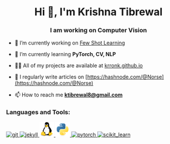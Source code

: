 <h1 align="center">Hi 👋, I'm Krishna Tibrewal</h1>
<h3 align="center">I am working on Computer Vision</h3>

- 🔭 I’m currently working on [Few Shot Learning](https://share.streamlit.io/krronk/emonet2/main/app.py)

- 🌱 I’m currently learning **PyTorch, CV, NLP**

- 👨‍💻 All of my projects are available at [krronk.github.io](krronk.github.io)

- 📝 I regularly write articles on [https://hashnode.com/@Norse](https://hashnode.com/@Norse)

- 📫 How to reach me **ktibrewal8@gmail.com**


<h3 align="left">Languages and Tools:</h3>
<p align="left"> <a href="https://git-scm.com/" target="_blank"> <img src="https://www.vectorlogo.zone/logos/git-scm/git-scm-icon.svg" alt="git" width="40" height="40"/> </a> <a href="https://jekyllrb.com/" target="_blank"> <img src="https://www.vectorlogo.zone/logos/jekyllrb/jekyllrb-icon.svg" alt="jekyll" width="40" height="40"/> </a> <a href="https://www.linux.org/" target="_blank"> <img src="https://raw.githubusercontent.com/devicons/devicon/master/icons/linux/linux-original.svg" alt="linux" width="40" height="40"/> </a> <a href="https://www.python.org" target="_blank"> <img src="https://raw.githubusercontent.com/devicons/devicon/master/icons/python/python-original.svg" alt="python" width="40" height="40"/> </a> <a href="https://pytorch.org/" target="_blank"> <img src="https://www.vectorlogo.zone/logos/pytorch/pytorch-icon.svg" alt="pytorch" width="40" height="40"/> </a> <a href="https://scikit-learn.org/" target="_blank"> <img src="https://upload.wikimedia.org/wikipedia/commons/0/05/Scikit_learn_logo_small.svg" alt="scikit_learn" width="40" height="40"/> </a> </p>

